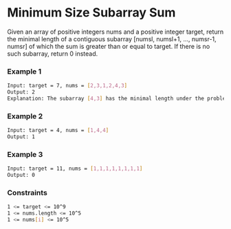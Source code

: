 # Minimum Size Subarray Sum

Given an array of positive integers nums and a positive integer target, return the minimal length of a contiguous subarray [numsl, numsl+1, ..., numsr-1, numsr] of which the sum is greater than or equal to target. If there is no such subarray, return 0 instead.

### Example 1
```sh
Input: target = 7, nums = [2,3,1,2,4,3]
Output: 2
Explanation: The subarray [4,3] has the minimal length under the problem constraint.
```

### Example 2
```sh
Input: target = 4, nums = [1,4,4]
Output: 1
```

### Example 3
```sh
Input: target = 11, nums = [1,1,1,1,1,1,1,1]
Output: 0
```

### Constraints
```sh
1 <= target <= 10^9
1 <= nums.length <= 10^5
1 <= nums[i] <= 10^5
```
